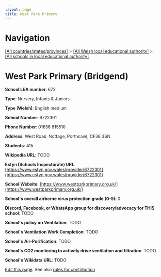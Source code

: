 ```yaml
---
layout: page
title: West Park Primary
---
```

# Navigation

[[All countries/states/provinces]](../../..) > [[All Welsh local educational authority]](../..) > [[All schools in local educational authority]](..)

# West Park Primary (Bridgend)

**School LEA number**: 672

**Type**: Nursery, Infants & Juniors

**Type (Welsh)**: English medium

**School Number**: 6722301

**Phone Number**: 01656 815510

**Address**: West Road, Nottage, Porthcawl, CF36 3SN

**Students**: 415

**Wikipedia URL**: TODO

**Estyn (Schools Inspectorate) URL**: [https://www.estyn.gov.wales/provider/6722301](https://www.estyn.gov.wales/provider/6722301)

**School Website**: [https://www.westparkprimary.org.uk/](https://www.westparkprimary.org.uk/)

**School's overall airborne virus protection grade (0-5)**: 0

**Discord, Facebook, or WhatsApp group for discovery/advocacy for THIS school**: TODO

**School's policy on Ventilation**: TODO

**School's Ventilation Work Completion**: TODO

**School's Air-Purification**: TODO

**School's CO2 monitoring to actively drive ventilation and filtration**: TODO

**School's Wikidata URL**: TODO




[Edit this page](https://github.com/ventilate-schools/Wales/edit/prif/./Bridgend/West_Park_Primary.md). See also [rules for contribution](../../../contribution-rules/)